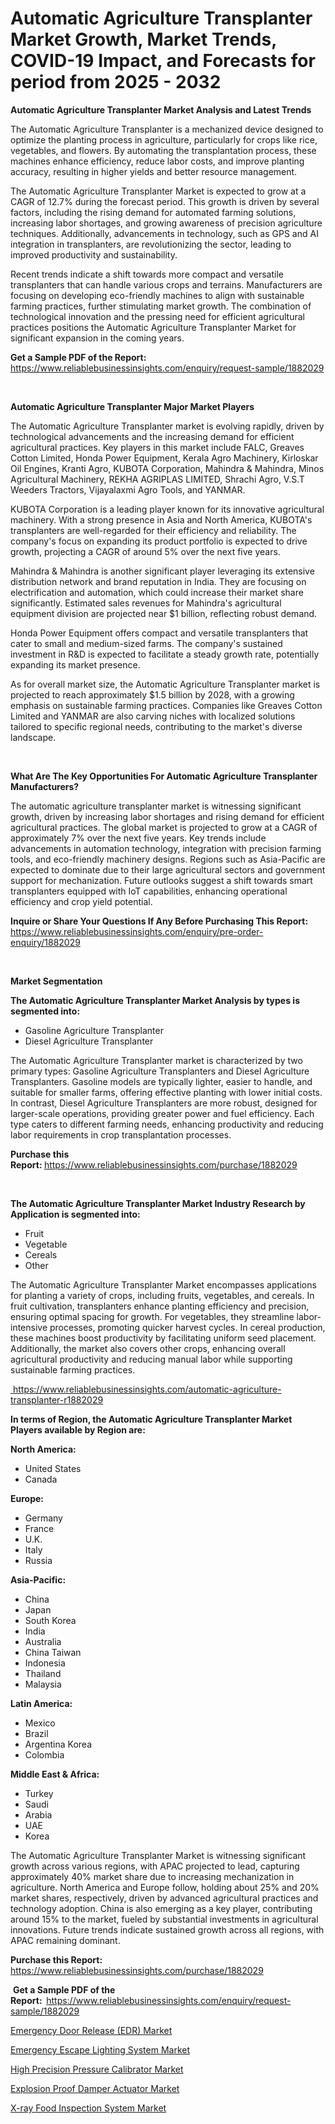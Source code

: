 <p><h1>Automatic Agriculture Transplanter Market Growth, Market Trends, COVID-19 Impact, and Forecasts for period from 2025 - 2032</h1></p><p><strong>Automatic Agriculture Transplanter Market Analysis and Latest Trends</strong></p>
<p><p>The Automatic Agriculture Transplanter is a mechanized device designed to optimize the planting process in agriculture, particularly for crops like rice, vegetables, and flowers. By automating the transplantation process, these machines enhance efficiency, reduce labor costs, and improve planting accuracy, resulting in higher yields and better resource management.</p><p>The Automatic Agriculture Transplanter Market is expected to grow at a CAGR of 12.7% during the forecast period. This growth is driven by several factors, including the rising demand for automated farming solutions, increasing labor shortages, and growing awareness of precision agriculture techniques. Additionally, advancements in technology, such as GPS and AI integration in transplanters, are revolutionizing the sector, leading to improved productivity and sustainability. </p><p>Recent trends indicate a shift towards more compact and versatile transplanters that can handle various crops and terrains. Manufacturers are focusing on developing eco-friendly machines to align with sustainable farming practices, further stimulating market growth. The combination of technological innovation and the pressing need for efficient agricultural practices positions the Automatic Agriculture Transplanter Market for significant expansion in the coming years.</p></p>
<p><strong>Get a Sample PDF of the Report:&nbsp;</strong> <a href="https://www.reliablebusinessinsights.com/enquiry/request-sample/1882029?utm_campaign=96&utm_medium=2&utm_source=Github&utm_content=ia&utm_term=01032025&utm_id=automatic-agriculture-transplanter">https://www.reliablebusinessinsights.com/enquiry/request-sample/1882029</a></p>
<p>&nbsp;</p>
<p><strong>Automatic Agriculture Transplanter Major Market Players</strong></p>
<p><p>The Automatic Agriculture Transplanter market is evolving rapidly, driven by technological advancements and the increasing demand for efficient agricultural practices. Key players in this market include FALC, Greaves Cotton Limited, Honda Power Equipment, Kerala Agro Machinery, Kirloskar Oil Engines, Kranti Agro, KUBOTA Corporation, Mahindra & Mahindra, Minos Agricultural Machinery, REKHA AGRIPLAS LIMITED, Shrachi Agro, V.S.T Weeders Tractors, Vijayalaxmi Agro Tools, and YANMAR.</p><p>KUBOTA Corporation is a leading player known for its innovative agricultural machinery. With a strong presence in Asia and North America, KUBOTA's transplanters are well-regarded for their efficiency and reliability. The company's focus on expanding its product portfolio is expected to drive growth, projecting a CAGR of around 5% over the next five years.</p><p>Mahindra & Mahindra is another significant player leveraging its extensive distribution network and brand reputation in India. They are focusing on electrification and automation, which could increase their market share significantly. Estimated sales revenues for Mahindra's agricultural equipment division are projected near $1 billion, reflecting robust demand.</p><p>Honda Power Equipment offers compact and versatile transplanters that cater to small and medium-sized farms. The company's sustained investment in R&D is expected to facilitate a steady growth rate, potentially expanding its market presence.</p><p>As for overall market size, the Automatic Agriculture Transplanter market is projected to reach approximately $1.5 billion by 2028, with a growing emphasis on sustainable farming practices. Companies like Greaves Cotton Limited and YANMAR are also carving niches with localized solutions tailored to specific regional needs, contributing to the market's diverse landscape.</p></p>
<p>&nbsp;</p>
<p><strong>What Are The Key Opportunities For Automatic Agriculture Transplanter Manufacturers?</strong></p>
<p><p>The automatic agriculture transplanter market is witnessing significant growth, driven by increasing labor shortages and rising demand for efficient agricultural practices. The global market is projected to grow at a CAGR of approximately 7% over the next five years. Key trends include advancements in automation technology, integration with precision farming tools, and eco-friendly machinery designs. Regions such as Asia-Pacific are expected to dominate due to their large agricultural sectors and government support for mechanization. Future outlooks suggest a shift towards smart transplanters equipped with IoT capabilities, enhancing operational efficiency and crop yield potential.</p></p>
<p><strong>Inquire or Share Your Questions If Any Before Purchasing This Report:</strong> <a href="https://www.reliablebusinessinsights.com/enquiry/pre-order-enquiry/1882029?utm_campaign=96&utm_medium=2&utm_source=Github&utm_content=ia&utm_term=01032025&utm_id=automatic-agriculture-transplanter">https://www.reliablebusinessinsights.com/enquiry/pre-order-enquiry/1882029</a></p>
<p>&nbsp;</p>
<p><strong>Market Segmentation</strong></p>
<p><strong>The Automatic Agriculture Transplanter Market Analysis by types is segmented into:</strong></p>
<p><ul><li>Gasoline Agriculture Transplanter</li><li>Diesel Agriculture Transplanter</li></ul></p>
<p><p>The Automatic Agriculture Transplanter market is characterized by two primary types: Gasoline Agriculture Transplanters and Diesel Agriculture Transplanters. Gasoline models are typically lighter, easier to handle, and suitable for smaller farms, offering effective planting with lower initial costs. In contrast, Diesel Agriculture Transplanters are more robust, designed for larger-scale operations, providing greater power and fuel efficiency. Each type caters to different farming needs, enhancing productivity and reducing labor requirements in crop transplantation processes.</p></p>
<p><strong>Purchase this Report:&nbsp;</strong><a href="https://www.reliablebusinessinsights.com/purchase/1882029?utm_campaign=96&utm_medium=2&utm_source=Github&utm_content=ia&utm_term=01032025&utm_id=automatic-agriculture-transplanter">https://www.reliablebusinessinsights.com/purchase/1882029</a></p>
<p>&nbsp;</p>
<p><strong>The Automatic Agriculture Transplanter Market Industry Research by Application is segmented into:</strong></p>
<p><ul><li>Fruit</li><li>Vegetable</li><li>Cereals</li><li>Other</li></ul></p>
<p><p>The Automatic Agriculture Transplanter Market encompasses applications for planting a variety of crops, including fruits, vegetables, and cereals. In fruit cultivation, transplanters enhance planting efficiency and precision, ensuring optimal spacing for growth. For vegetables, they streamline labor-intensive processes, promoting quicker harvest cycles. In cereal production, these machines boost productivity by facilitating uniform seed placement. Additionally, the market also covers other crops, enhancing overall agricultural productivity and reducing manual labor while supporting sustainable farming practices.</p></p>
<p><a href="https://www.reliablebusinessinsights.com/automatic-agriculture-transplanter-r1882029?utm_campaign=96&utm_medium=2&utm_source=Github&utm_content=ia&utm_term=01032025&utm_id=automatic-agriculture-transplanter">&nbsp;https://www.reliablebusinessinsights.com/automatic-agriculture-transplanter-r1882029</a></p>
<p><strong>In terms of Region, the Automatic Agriculture Transplanter Market Players available by Region are:</strong></p>
<p>
    <p> <strong> North America: </strong>
        <ul>
            <li>United States</li>
            <li>Canada</li>
        </ul>
        </p> 
    <p> <strong> Europe: </strong>
        <ul>
            <li>Germany</li>
            <li>France</li>
            <li>U.K.</li>
            <li>Italy</li>
            <li>Russia</li>
        </ul>
        </p> 
    <p> <strong> Asia-Pacific: </strong>
        <ul>
            <li>China</li>
            <li>Japan</li>
            <li>South Korea</li>
            <li>India</li>
            <li>Australia</li>
            <li>China Taiwan</li>
            <li>Indonesia</li>
            <li>Thailand</li>
            <li>Malaysia</li>
        </ul>
        </p> 
    <p> <strong> Latin America: </strong>
        <ul>
            <li>Mexico</li>
            <li>Brazil</li>
            <li>Argentina Korea</li>
            <li>Colombia</li>
        </ul>
        </p> 
    <p> <strong> Middle East & Africa: </strong>
        <ul>
            <li>Turkey</li>
            <li>Saudi</li>
            <li>Arabia</li>
            <li>UAE</li>
            <li>Korea</li>
        </ul>
    </p>
    </p>
<p><p>The Automatic Agriculture Transplanter Market is witnessing significant growth across various regions, with APAC projected to lead, capturing approximately 40% market share due to increasing mechanization in agriculture. North America and Europe follow, holding about 25% and 20% market shares, respectively, driven by advanced agricultural practices and technology adoption. China is also emerging as a key player, contributing around 15% to the market, fueled by substantial investments in agricultural innovations. Future trends indicate sustained growth across all regions, with APAC remaining dominant.</p></p>
<p><strong>Purchase this Report: </strong><a href="https://www.reliablebusinessinsights.com/purchase/1882029?utm_campaign=96&utm_medium=2&utm_source=Github&utm_content=ia&utm_term=01032025&utm_id=automatic-agriculture-transplanter">https://www.reliablebusinessinsights.com/purchase/1882029</a></p>
<p>&nbsp;<strong>Get a Sample PDF of the Report:&nbsp;&nbsp;</strong><a href="https://www.reliablebusinessinsights.com/enquiry/request-sample/1882029?utm_campaign=96&utm_medium=2&utm_source=Github&utm_content=ia&utm_term=01032025&utm_id=automatic-agriculture-transplanter">https://www.reliablebusinessinsights.com/enquiry/request-sample/1882029</a></p>
<p><strong></strong></p>
<p><p><a href="https://github.com/tamvrosiya/Market-Research-Report-List-6/blob/main/emergency-door-release-edr-market.md?utm_campaign=96&utm_medium=2&utm_source=Github&utm_content=ia&utm_term=01032025&utm_id=automatic-agriculture-transplanter">Emergency Door Release (EDR) Market</a></p><p><a href="https://github.com/SanjidaKhan901/Market-Research-Report-List-1/blob/main/emergency-escape-lighting-system-market.md?utm_campaign=96&utm_medium=2&utm_source=Github&utm_content=ia&utm_term=01032025&utm_id=automatic-agriculture-transplanter">Emergency Escape Lighting System Market</a></p><p><a href="https://github.com/cheryjhonson/Market-Research-Report-List-1/blob/main/high-precision-pressure-calibrator-market.md?utm_campaign=96&utm_medium=2&utm_source=Github&utm_content=ia&utm_term=01032025&utm_id=automatic-agriculture-transplanter">High Precision Pressure Calibrator Market</a></p><p><a href="https://github.com/AngelaWalsh696/Market-Research-Report-List-1/blob/main/explosion-proof-damper-actuator-market.md?utm_campaign=96&utm_medium=2&utm_source=Github&utm_content=ia&utm_term=01032025&utm_id=automatic-agriculture-transplanter">Explosion Proof Damper Actuator Market</a></p><p><a href="https://github.com/pizolina/Market-Research-Report-List-7/blob/main/x-ray-food-inspection-system-market.md?utm_campaign=96&utm_medium=2&utm_source=Github&utm_content=ia&utm_term=01032025&utm_id=automatic-agriculture-transplanter">X-ray Food Inspection System Market</a></p></p>